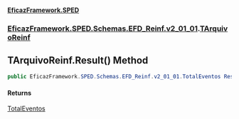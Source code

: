 #### [EficazFramework.SPED](EficazFrameworkSPED.md 'EficazFramework SPED')
### [EficazFramework.SPED.Schemas.EFD_Reinf.v2_01_01](EficazFramework.SPED.Schemas.EFD_Reinf.v2_01_01.md 'EficazFramework.SPED.Schemas.EFD_Reinf.v2_01_01').[TArquivoReinf](EficazFramework.SPED.Schemas.EFD_Reinf.v2_01_01/TArquivoReinf.md 'EficazFramework.SPED.Schemas.EFD_Reinf.v2_01_01.TArquivoReinf')

## TArquivoReinf.Result() Method

```csharp
public EficazFramework.SPED.Schemas.EFD_Reinf.v2_01_01.TotalEventos Result();
```

#### Returns
[TotalEventos](EficazFramework.SPED.Schemas.EFD_Reinf.v2_01_01/TotalEventos.md 'EficazFramework.SPED.Schemas.EFD_Reinf.v2_01_01.TotalEventos')
